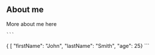 ## About me

More about me here

	```
{
 [  "firstName": "John",
  "lastName": "Smith",
  "age": 25} 
	```